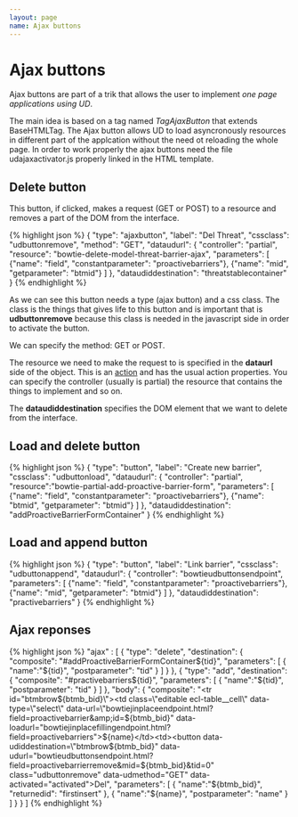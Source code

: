 ```yaml
---
layout: page
name: Ajax buttons
---
```


# Ajax buttons

Ajax buttons are part of a trik that allows the user to implement *one page applications using UD*.

The main idea is based on a tag named *TagAjaxButton* that extends BaseHTMLTag. The Ajax button allows UD to load asyncronously resources  in different part of the applcation without the need ot reloading the whole page. In order to work properly the ajax buttons need the file udajaxactivator.js properly linked in the HTML template.

## Delete button

This button, if clicked, makes a request (GET or POST) to a resource and removes a part of the DOM from the interface.

{% highlight json %}
{
  "type": "ajaxbutton", 
  "label": "Del Threat", 
  "cssclass": "udbuttonremove", 
  "method": "GET",
  "dataudurl": {
    "controller": "partial", 
	"resource": "bowtie-delete-model-threat-barrier-ajax", 
	"parameters": [
      {"name": "field", "constantparameter": "proactivebarriers"},
      {"name": "mid", "getparameter": "btmid"}
    ]
  },
  "dataudiddestination": "threatstablecontainer"
}
{% endhighlight %}

As we can see this button needs a type (ajax button) and a css class. The class is the things that gives life to this button and is important that is **udbuttonremove** because this class is needed in the javascript side in order to activate the button.

We can specify the method: GET or POST.

The resource we need to make the request to is specified in the **dataurl** side of the object. This is an <a href="{{site.baseurl}}/baseresources/action">action</a> and has the  usual action properties. You can specify the controller (usually is partial) the resource that contains the things to implement and so on.

The **dataudiddestination** specifies the DOM element that we want to delete from the interface. 


## Load and  delete button

{% highlight json %}
{
  "type": "button",
  "label": "Create new barrier",
  "cssclass": "udbuttonload",
  "dataudurl": {
    "controller": "partial",
    "resource":"bowtie-partial-add-proactive-barrier-form",
    "parameters": [
      {"name": "field", "constantparameter": "proactivebarriers"},
      {"name": "btmid", "getparameter": "btmid"}
    ]
  },
  "dataudiddestination": "addProactiveBarrierFormContainer"
}
{% endhighlight %}

## Load and append  button

{% highlight json %}
{ 
  "type": "button", 
  "label": "Link barrier", 
  "cssclass": "udbuttonappend",
  "dataudurl": { 
    "controller": "bowtieudbuttonsendpoint",
    "parameters": [
      {"name": "field", "constantparameter": "proactivebarriers"},
      {"name": "mid", "getparameter": "btmid"}
    ]
  },
  "dataudiddestination": "practivebarriers"
}
{% endhighlight %}

## Ajax  reponses

{% highlight json %}
"ajax" : [
  { "type": "delete", "destination": {
    "composite":  "#addProactiveBarrierFormContainer${tid}", "parameters": [ { "name":"${tid}", "postparameter": "tid"  } ] }
  },
  { "type": "add",
    "destination": { 
      "composite": "#practivebarriers${tid}", 
	  "parameters": [ { "name":"${tid}", "postparameter": "tid"  } ] 
    },
    "body": { 
	  "composite": "<tr id=\"btmbrow${btmb_bid}\"><td class=\"editable ecl-table__cell\" data-type=\"select\" data-url=\"bowtiejinplaceendpoint.html?field=proactivebarrier&amp;id=${btmb_bid}\" data-loadurl=\"bowtiejinplacefillingendpoint.html?field=proactivebarriers\">${name}</td><td><button data-udiddestination=\"btmbrow${btmb_bid}\" data-udurl=\"bowtieudbuttonsendpoint.html?field=proactivebarrierremove&amp;mid=${btmb_bid}&amp;tid=0\" class=\"udbuttonremove\" data-udmethod=\"GET\" data-activated=\"activated\">Del</button></td></tr>",
      "parameters": [ 
        { "name":"${btmb_bid}", "returnedid": "firstinsert" },
        { "name":"${name}", "postparameter": "name" }  
      ] 
	}
  }
]
{% endhighlight %}
